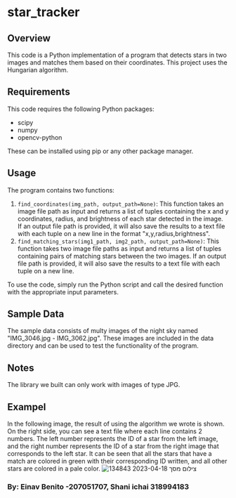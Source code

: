 # star_tracker


## Overview

This code is a Python implementation of a program that detects stars in two images and matches them based on their coordinates.
This project uses the Hungarian algorithm.

## Requirements
This code requires the following Python packages:
- scipy
- numpy
- opencv-python

These can be installed using pip or any other package manager.

## Usage
The program contains two functions:
1. `find_coordinates(img_path, output_path=None)`: This function takes an image file path as input and returns a list of tuples containing the x and y coordinates, radius, and brightness of each star detected in the image. If an output file path is provided, it will also save the results to a text file with each tuple on a new line in the format "x,y,radius,brightness".
2. `find_matching_stars(img1_path, img2_path, output_path=None)`: This function takes two image file paths as input and returns a list of tuples containing pairs of matching stars between the two images. If an output file path is provided, it will also save the results to a text file with each tuple on a new line.

To use the code, simply run the Python script and call the desired function with the appropriate input parameters.

## Sample Data
The sample data consists of multy images of the night sky named "IMG_3046.jpg - IMG_3062.jpg". These images are included in the data directory and can be used to test the functionality of the program.

## Notes
 The library we built can only work with images of type JPG.

## Exampel

In the following image, the result of using the algorithm we wrote is shown. On the right side, you can see a text file where each line contains 2 numbers. The left number represents the ID of a star from the left image, and the right number represents the ID of a star from the right image that corresponds to the left star. It can be seen that all the stars that have a match are colored in green with their corresponding ID written, and all other stars are colored in a pale color.
![צילום מסך 2023-04-18 134843](https://user-images.githubusercontent.com/93386470/232755214-0675934c-3199-496a-a28f-86f842f84d52.png)

### By: Einav Benito -207051707, Shani ichai 318994183
